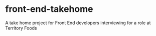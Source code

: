 # front-end-takehome
A take home project for Front End developers interviewing for a role at Territory Foods
